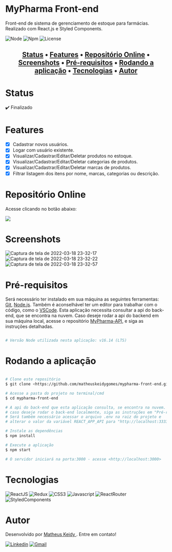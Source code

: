 # MyPharma Front-end

Front-end de sistema de gerenciamento de estoque para farmácias. Realizado com React.js e Styled Components.

![Node](https://img.shields.io/badge/Node-v16.14%20(LTS)-brightgreen)
![Npm](https://img.shields.io/badge/Npm-v8.3.1-blue) 
![License](https://img.shields.io/badge/License-MIT-red)

<h2 align="center">
 <a href="#Status">Status</a> •
 <a href="#Features">Features</a> •
 <a href="#Repositório-Online">Repositório Online</a> • 
 <a href="#Screenshots">Screenshots</a> • 
 <a href="#Pré-requisitos">Pré-requisitos</a> • 
 <a href="#Rodando-a-aplicação">Rodando a aplicação</a> • 
 <a href="#Tecnologias">Tecnologias</a> • 
 <a href="#Autor">Autor </a>
</h2>

# Status

:heavy_check_mark: Finalizado

# Features

- [x] Cadastrar novos usuários.
- [x] Logar com usuário existente.
- [x] Visualizar/Cadastrar/Editar/Deletar produtos no estoque.
- [x] Visualizar/Cadastrar/Editar/Deletar categorias de produtos.
- [x] Visualizar/Cadastrar/Editar/Deletar marcas de produtos.
- [x] Filtrar listagem dos itens por nome, marcas, categorias ou descrição. 

# Repositório Online

Acesse clicando no botão abaixo:   
  
<a href="http://mypharma-portal.herokuapp.com/"> 
    <img src="https://img.shields.io/badge/GitHub-100000?style=for-the-badge&logo=github&logoColor=white"/> 
</a>

# Screenshots

![Captura de tela de 2022-03-18 23-32-17](https://user-images.githubusercontent.com/74063350/159103552-ba1bea59-5e10-4de1-8e3a-ccdda34f9acd.png)
![Captura de tela de 2022-03-18 23-32-22](https://user-images.githubusercontent.com/74063350/159103553-ee6d7aef-ff7d-4fe3-b030-a55ce95228ef.png)
![Captura de tela de 2022-03-18 23-32-57](https://user-images.githubusercontent.com/74063350/159103556-bd73c550-0906-4091-992d-807d292b853b.png)

# Pré-requisitos

Será necessário ter instalado em sua máquina as seguintes ferramentas:
[Git](https://git-scm.com), [Node.js](https://nodejs.org/en/). Também é 
aconselhável ter um editor para trabalhar com o código, como o [VSCode](https://code.visualstudio.com/).
Esta aplicação necessita consultar a api do back-end, que se encontra na nuvem. Caso deseje rodar 
a api do backend em sua máquina local, acesse o repositório [MyPharma-API](https://github.com/matheuskeidygomes/mypharma-back-end-api), e siga as instruções detalhadas.

```bash

# Versão Node utilizada nesta aplicação: v16.14 (LTS)

```

# Rodando a aplicação

```bash

# Clone este repositório
$ git clone <https://github.com/matheuskeidygomes/mypharma-front-end.git>

# Acesse a pasta do projeto no terminal/cmd
$ cd mypharma-front-end

# A api do back-end que esta aplicação consulta, se encontra na nuvem. 
# caso deseje rodar o back-end localmente, siga as instruções em "Pré-requisitos".
# Será também necessário acessar o arquivo .env na raiz do projeto e 
# alterar o valor da variável REACT_APP_API para "http://localhost:3333"

# Instale as dependências
$ npm install

# Execute a aplicação 
$ npm start

# O servidor iniciará na porta:3000 - acesse <http://localhost:3000>

```

# Tecnologias 

![ReactJS](https://img.shields.io/badge/React-20232A?style=for-the-badge&logo=react&logoColor=61DAFB)
![Redux](https://img.shields.io/badge/Redux-593D88?style=for-the-badge&logo=redux&logoColor=white)
![CSS3](https://img.shields.io/badge/CSS3-1572B6?style=for-the-badge&logo=css3&logoColor=white)
![Javascript](https://img.shields.io/badge/JavaScript-F7DF1E?style=for-the-badge&logo=javascript&logoColor=black)
![ReactRouter](https://img.shields.io/badge/React_Router-CA4245?style=for-the-badge&logo=react-router&logoColor=white)
![StyledComponents](https://img.shields.io/badge/styled--components-DB7093?style=for-the-badge&logo=styled-components&logoColor=white)

# Autor

Desenvolvido por <a href="https://github.com/matheuskeidygomes"> Matheus Keidy </a>. Entre em contato!  
  
[![Linkedin](https://img.shields.io/badge/LinkedIn-0077B5?style=for-the-badge&logo=linkedin&logoColor=white)](https://www.linkedin.com/in/matheus-keidy-7b9886190/)
[![Gmail](https://img.shields.io/badge/Gmail-D14836?style=for-the-badge&logo=gmail&logoColor=white)](mailto:matheuskeidygomes@gmail.com)




